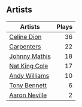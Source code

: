 ## Artists
Artists | Plays 
----- | -----: 
[Celine Dion](/artists/celine-dion-39068) | 36
[Carpenters](/artists/carpenters-39303) | 22
[Johnny Mathis](/artists/johnny-mathis-14581) | 18
[Nat King Cole](/artists/nat-king-cole-3428) | 17
[Andy Williams](/artists/andy-williams-16425) | 10
[Tony Bennett](/artists/tony-bennett-2564) | 6
[Aaron Neville](/artists/aaron-neville-384) | 2


